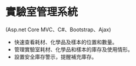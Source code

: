 # 實驗室管理系統
(Asp.net Core MVC、C#、Bootstrap、Ajax)

- 快速查看耗材、化學品及樣本的位置和數量。
- 管理實驗室耗材、化學品和樣本的庫存及使用情形。
- 設置安全庫存警示，提醒補充庫存。


